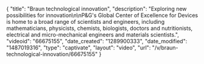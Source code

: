 {
    "title": "Braun technological innovation",
    "description": "Exploring new possibilities for innovation\n\nP&G's Global Center of Excellence for Devices is home to a broad range of scientists and engineers, including mathematicians, physicists, chemists, biologists, doctors and nutritionists, electrical and micro-mechanical engineers and materials scientists.",
    "videoid": "66675155",
    "date_created": "1289900333",
    "date_modified": "1487019316",
    "type": "captivate",
    "layout": "video",
    "url": "\/v\/braun-technological-innovation\/66675155"
}